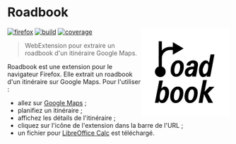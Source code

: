 # Roadbook

<!-- Utiliser du HTML (avec l'attribut "align" obsolète) pour faire flotter
     l'image à droite. -->
<!-- markdownlint-disable-next-line no-inline-html-->
<img src="src/img/logo.svg" align="right" alt="">

[![firefox][img-firefox]][link-firefox] [![build][img-build]][link-build]
[![coverage][img-coverage]][link-coverage]

> WebExtension pour extraire un roadbook d'un itinéraire Google Maps.

Roadbook est une extension pour le navigateur Firefox. Elle extrait un roadbook
d'un itinéraire sur Google Maps. Pour l'utiliser :

- allez sur [Google Maps](https://www.google.com/maps) ;
- planifiez un itinéraire ;
- affichez les détails de l'itinéraire ;
- cliquez sur l'icône de l'extension dans la barre de l'URL ;
- un fichier pour [LibreOffice Calc](https://fr.libreoffice.org/discover/calc/)
  est téléchargé.

[img-firefox]:
  https://img.shields.io/amo/stars/roadbook.svg?label=firefox&logo=firefox-browser&logoColor=whitesmoke
[img-build]:
  https://img.shields.io/github/actions/workflow/status/regseb/roadbook/ci.yml?branch=main&logo=github&logoColor=whitesmoke
[img-coverage]:
  https://img.shields.io/endpoint?label=coverage&url=https%3A%2F%2Fbadge-api.stryker-mutator.io%2Fgithub.com%2Fregseb%2Froadbook%2Fmain
[link-firefox]: https://addons.mozilla.org/addon/roadbook/
[link-build]:
  https://github.com/regseb/roadbook/actions/workflows/ci.yml?query=branch%3Amain
[link-coverage]:
  https://dashboard.stryker-mutator.io/reports/github.com/regseb/roadbook/main
